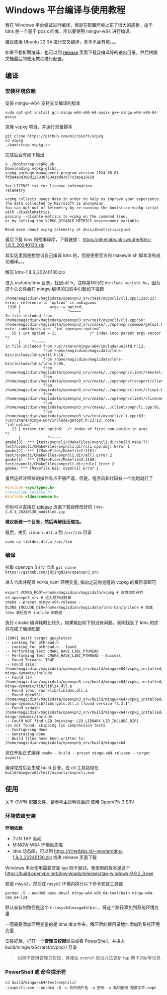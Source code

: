 # Windows 平台编译与使用教程
我在 Windows 平台尝试进行编译，但是在配置环境上花了很大的周折，由于 ldns 是一个基于 posix 的库，所以要使用 mingw-w64 进行编译。

建议使用 Ubuntu 22.04 进行交叉编译，基本不会有坑。。。

如果不想折腾编译，也可以到 [release](https://github.com/jdjingdian/openvpn3_srv/releases) 页面下载我编译好的输出目录，然后根据文档最后的使用教程进行配置。

## 编译

### 安装环境依赖
安装 mingw-w64 支持交叉编译的版本
```shell
sudo apt-get install gcc-mingw-w64-x86-64-posix g++-mingw-w64-x86-64-posix
```

克隆 vcpkg 项目，并运行准备脚本
```shell
git clone https://github.com/microsoft/vcpkg
cd vcpkg
./bootstrap-vcpkg.sh
```
完成后会有如下输出
```shell
$ ./bootstrap-vcpkg.sh 
Downloading vcpkg-glibc...
vcpkg package management program version 2024-08-01-fd884a0d390d12783076341bd43d77c3a6a15658

See LICENSE.txt for license information.
Telemetry
---------
vcpkg collects usage data in order to help us improve your experience.
The data collected by Microsoft is anonymous.
You can opt-out of telemetry by re-running the bootstrap-vcpkg script with -disableMetrics,
passing --disable-metrics to vcpkg on the command line,
or by setting the VCPKG_DISABLE_METRICS environment variable.

Read more about vcpkg telemetry at docs/about/privacy.md
```

最后下载 ldns 的预编译库，下载链接： https://nlnetlabs.nl/~wouter/ldns-1.8.3_20240130.zip

其实这里我是想尝试自己编译 ldns 的，但是使用官方的 makewin.sh 脚本没有成功编译。。。

解压 ldns-1.8.3_20240130.zip

进入 include/ldns 目录，找到util.h，注释第18行的 `#include <unistd.h>`，因为这个头文件会在 mingw 编译的过程中引起如下报错
```shell
/home/magicdian/magicdata/openvpn3_srv/test/ovpncli/cli.cpp:1320:21: error: reference to ‘optind’ is ambiguous
 1320 |             argv += optind;
      |                     ^~~~~~
In file included from /home/magicdian/magicdata/openvpn3_srv/test/ovpncli/cli.cpp:69:
/home/magicdian/magicdata/openvpn3_srv/cmake/../openvpn/common/getopt.hpp:55:5: note: candidates are: ‘int openvpn::optind’
   55 | int optind = 1;               /* index into parent argv vector */
      |     ^~~~~~
In file included from /usr/share/mingw-w64/include/unistd.h:12,
                 from /home/magicdian/magicdata/ldns-bin/include/ldns/util.h:18,
                 from /home/magicdian/magicdata/ldns-bin/include/ldns/ldns.h:95,
                 from /home/magicdian/magicdata/openvpn3_srv/cmake/../openvpn/client/remotelist.hpp:54,
                 from /home/magicdian/magicdata/openvpn3_srv/cmake/../openvpn/transport/client/udpcli.hpp:37,
                 from /home/magicdian/magicdata/openvpn3_srv/cmake/../openvpn/client/cliopt.hpp:54,
                 from /home/magicdian/magicdata/openvpn3_srv/cmake/../openvpn/client/cliconnect.hpp:60,
                 from /home/magicdian/magicdata/openvpn3_srv/cmake/../client/ovpncli.cpp:95,
                 from /home/magicdian/magicdata/openvpn3_srv/test/ovpncli/cli.cpp:63:
/usr/share/mingw-w64/include/getopt.h:22:12: note:                 ‘int optind’
   22 | extern int optind;  /* index of first non-option in argv      */
      |            ^~~~~~
gmake[3]: *** [test/ovpncli/CMakeFiles/ovpncli.dir/build.make:77: test/ovpncli/CMakeFiles/ovpncli.dir/cli.cpp.obj] Error 1
gmake[2]: *** [CMakeFiles/Makefile2:1161: test/ovpncli/CMakeFiles/ovpncli.dir/all] Error 2
gmake[1]: *** [CMakeFiles/Makefile2:1168: test/ovpncli/CMakeFiles/ovpncli.dir/rule] Error 2
gmake: *** [Makefile:621: ovpncli] Error 2
```

虽然这样注释掉的操作有点不够严谨，但是，程序员和代码有一个能跑就行了

```c
#include <sys/types.h>
//#include <unistd.h>
#include <ldns/common.h>
```

你也可以直接在 [release](https://github.com/jdjingdian/openvpn3_srv/releases) 页面下载我修改好的 `ldns-1.8.3_20240130_modified.zip`

**建议新建一个目录，然后再解压压缩包。**

最后，拷贝 `libldns.dll.a` 到 `/usr/lib` 目录
```shell
sudo cp libldns.dll.a /usr/lib
```

### 编译
拉取 openvpn 3 srv 仓库
`git clone https://github.com/jdjingdian/openvpn3_srv`

进入仓库并配置 `VCPKG_ROOT` 环境变量, 指向之前你克隆的 vcpkg 的根目录即可

```shell
export VCPKG_ROOT=/home/magicdian/magicdata/vcpkg # 改成你自己的
cd openvpn3_srv # 进入项目根目录
cmake --preset mingw-x64-release -DLDNS_INCLUDE_DIR=/home/magicdian/magicdata/ldns-bin/include # 改成 ldns 解压包中 include 的路径
```
执行 cmake 编译耗时比较久，如果输出如下则没有问题，表明找到了 ldns 的库并完成了编译配置
```shell
[100%] Built target googletest
-- Looking for pthread.h
-- Looking for pthread.h - found
-- Performing Test CMAKE_HAVE_LIBC_PTHREAD
-- Performing Test CMAKE_HAVE_LIBC_PTHREAD - Success
-- Found Threads: TRUE  
-- Found asio: /home/magicdian/magicdata/openvpn3_srv/build/mingw/x64/vcpkg_installed/x64-mingw-dynamic/include  
-- Found lz4: /home/magicdian/magicdata/openvpn3_srv/build/mingw/x64/vcpkg_installed/x64-mingw-dynamic/lib/liblz4.dll.a  
-- Found ldns: /usr/lib/libldns.dll.a  
-- Found OpenSSL: /home/magicdian/magicdata/openvpn3_srv/build/mingw/x64/vcpkg_installed/x64-mingw-dynamic/lib/libcrypto.dll.a (found version "3.3.1")  
-- Found xxHash: /home/magicdian/magicdata/openvpn3_srv/build/mingw/x64/vcpkg_installed/x64-mingw-dynamic/include  
-- Could NOT find LZO (missing: LZO_LIBRARY LZO_INCLUDE_DIR) 
lzo not found, skipping lzo compression tests
-- Configuring done
-- Generating done
-- Build files have been written to: /home/magicdian/magicdata/openvpn3_srv/build/mingw/x64
```

现在开始正式编译 `cmake --build --preset mingw-x64-release --target ovpncli`

编译完成后会生成 build 目录，在 cli 工具路径在 `build/mingw/x64/test/ovpncli/ovpncli.exe`

## 使用

关于 OVPN 配置文件，请参考主说明页面的 [使用 OpenVPN 3 SRV](README.md#使用-openvpn-3-srv)

### 环境依赖安装
**环境依赖**
- TUN TAP 驱动
- MINGW-W64 环境动态库
- ldns 动态库，可以到 https://nlnetlabs.nl/~wouter/ldns-1.8.3_20240130.zip 或者 release 页面下载

Windows 平台使用需要安装 tap 网卡驱动，我使用的版本是这个 https://build.openvpn.net/downloads/releases/tap-windows-9.9.2_3.exe

安装 msys2，然后在 msys2 环境内执行以下命令安装工具链
```shell
pacman -S --needed base-devel mingw-w64-x86_64-toolchain mingw-w64-x86_64-lz4
```
默认安装的路径是这个 `C:\msys64\mingw64\bin` ，将这个路径添加到系统环境变量

一同需要添加环境变量的是 ldns 库文件夹，解压后的根目录地址添加到系统环境变量


安装好后，打开一个**管理员权限**终端或者 PowerShell，并进入 build/mingw/x64/test/ovpncli/ 目录

>如果不使用管理员权限，连接后 ovpncli 就没办法更新 tap 网卡的ip等信息
### PowerShell 或 命令提示符
```shell
cd build/mingw/x64/test/ovpncli/
.\ovpncli.exe --no-dco -Q -u 你的用户名 -p 密码 -z 私钥密码 配置文件.ovpn
```